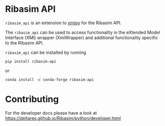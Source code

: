 # Ribasim API

`ribasim_api` is an extension to [xmipy](https://pypi.org/project/xmipy/) for the Ribasim API.

The `ribasim_api` can be used to access functionality in the eXtended Model Interface (XMI) wrapper (XmiWrapper) 
and additional functionality specific to the Ribasim API.


`ribasim_api` can be installed by running

```
pip install ribasim-api
```

or

```
conda install -c conda-forge ribasim-api
```

# Contributing

For the developer docs please have a look at https://deltares.github.io/Ribasim/python/developer.html
